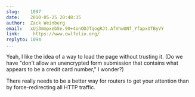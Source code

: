 ```yaml
---
slug:    1097
date:    2010-05-25 20:48:35
author:  Zack Weinberg
email:   xUj3mmpxeb5e.90+4onODJTqogRJt.AfVhwUNf_YfapxOTByVY
link:     https://www.owlfolio.org/
replyto: 1094
...
```


Yeah, I like the idea of a way to load the page without trusting it.
(Do we have "don't allow an unencrypted form submission that contains
what appears to be a credit card number," I wonder?)

There really needs to be a better way for routers to get your
attention than by force-redirecting all HTTP traffic.
